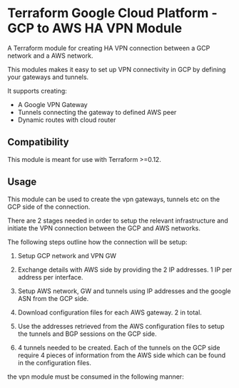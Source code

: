 # Terraform Google Cloud Platform - GCP to AWS HA VPN Module

A Terraform module for creating HA VPN connection between a GCP network and a AWS network.

This modules makes it easy to set up VPN connectivity in GCP by defining your gateways and tunnels.

It supports creating:

- A Google VPN Gateway
- Tunnels connecting the gateway to defined AWS peer
- Dynamic routes with cloud router

## Compatibility

This module is meant for use with Terraform >=0.12.

## Usage

This module can be used to create the vpn gateways, tunnels etc on the GCP side of the connection.

There are 2 stages needed in order to setup the relevant infrastructure and initiate the VPN connection between the GCP and AWS networks.

The following steps outline how the connection will be setup:

1) Setup GCP network and VPN GW

2) Exchange details with AWS side by providing the 2 IP addresses. 1 IP per address per interface.

3) Setup AWS network, GW and tunnels using IP addresses and the google ASN from the GCP side.

4) Download configuration files for each AWS gateway. 2 in total.

5) Use the addresses retrieved from the AWS configuration files to setup the tunnels and BGP sessions on the GCP side.

6) 4 tunnels needed to be created. Each of the tunnels on the GCP side require 4 pieces of information from the AWS side which can be found in the configuration files.




the vpn module must be consumed in the following manner:

